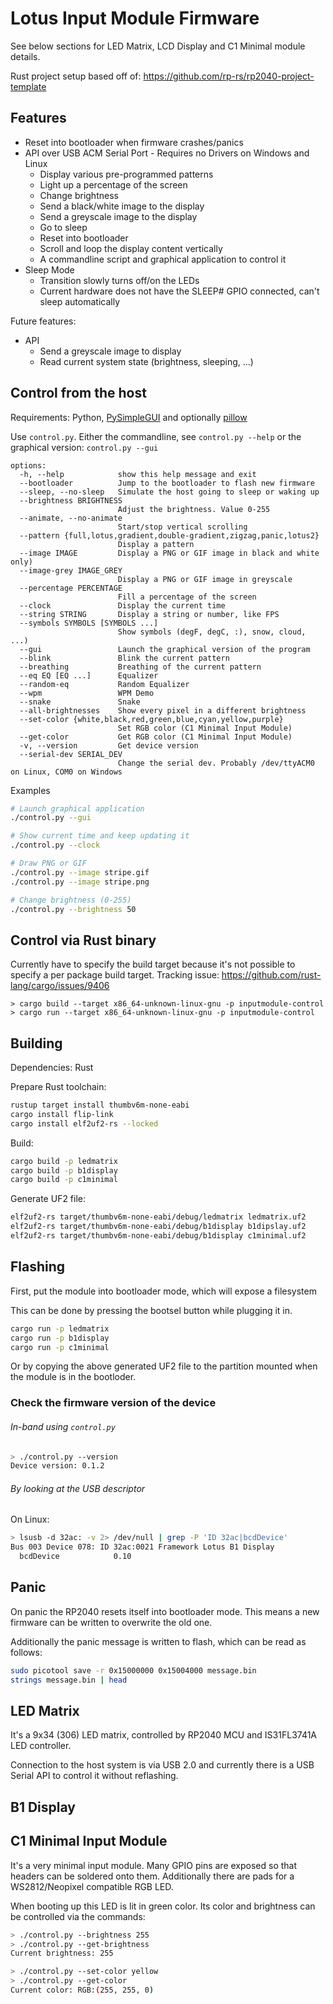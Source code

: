 # Lotus Input Module Firmware

See below sections for LED Matrix, LCD Display and C1 Minimal module details.

Rust project setup based off of: https://github.com/rp-rs/rp2040-project-template

## Features

- Reset into bootloader when firmware crashes/panics
- API over USB ACM Serial Port - Requires no Drivers on Windows and Linux
  - Display various pre-programmed patterns
  - Light up a percentage of the screen
  - Change brightness
  - Send a black/white image to the display
  - Send a greyscale image to the display
  - Go to sleep
  - Reset into bootloader
  - Scroll and loop the display content vertically
  - A commandline script and graphical application to control it
- Sleep Mode
  - Transition slowly turns off/on the LEDs
  - Current hardware does not have the SLEEP# GPIO connected, can't sleep automatically

Future features:

- API
  - Send a greyscale image to display
  - Read current system state (brightness, sleeping, ...)

## Control from the host

Requirements: Python, [PySimpleGUI](https://www.pysimplegui.org) and optionally [pillow](https://pillow.readthedocs.io/en/stable/index.html)

Use `control.py`. Either the commandline, see `control.py --help` or the graphical version: `control.py --gui`

```
options:
  -h, --help            show this help message and exit
  --bootloader          Jump to the bootloader to flash new firmware
  --sleep, --no-sleep   Simulate the host going to sleep or waking up
  --brightness BRIGHTNESS
                        Adjust the brightness. Value 0-255
  --animate, --no-animate
                        Start/stop vertical scrolling
  --pattern {full,lotus,gradient,double-gradient,zigzag,panic,lotus2}
                        Display a pattern
  --image IMAGE         Display a PNG or GIF image in black and white only)
  --image-grey IMAGE_GREY
                        Display a PNG or GIF image in greyscale
  --percentage PERCENTAGE
                        Fill a percentage of the screen
  --clock               Display the current time
  --string STRING       Display a string or number, like FPS
  --symbols SYMBOLS [SYMBOLS ...]
                        Show symbols (degF, degC, :), snow, cloud, ...)
  --gui                 Launch the graphical version of the program
  --blink               Blink the current pattern
  --breathing           Breathing of the current pattern
  --eq EQ [EQ ...]      Equalizer
  --random-eq           Random Equalizer
  --wpm                 WPM Demo
  --snake               Snake
  --all-brightnesses    Show every pixel in a different brightness
  --set-color {white,black,red,green,blue,cyan,yellow,purple}
                        Set RGB color (C1 Minimal Input Module)
  --get-color           Get RGB color (C1 Minimal Input Module)
  -v, --version         Get device version
  --serial-dev SERIAL_DEV
                        Change the serial dev. Probably /dev/ttyACM0 on Linux, COM0 on Windows
```

Examples

```sh
# Launch graphical application
./control.py --gui

# Show current time and keep updating it
./control.py --clock

# Draw PNG or GIF
./control.py --image stripe.gif
./control.py --image stripe.png

# Change brightness (0-255)
./control.py --brightness 50
```

## Control via Rust binary

Currently have to specify the build target because it's not possible to specify a per package build target.
Tracking issue: https://github.com/rust-lang/cargo/issues/9406

```
> cargo build --target x86_64-unknown-linux-gnu -p inputmodule-control
> cargo run --target x86_64-unknown-linux-gnu -p inputmodule-control
```

## Building

Dependencies: Rust

Prepare Rust toolchain:

```sh
rustup target install thumbv6m-none-eabi
cargo install flip-link
cargo install elf2uf2-rs --locked
```

Build:

```sh
cargo build -p ledmatrix
cargo build -p b1display
cargo build -p c1minimal
```

Generate UF2 file:

```sh
elf2uf2-rs target/thumbv6m-none-eabi/debug/ledmatrix ledmatrix.uf2
elf2uf2-rs target/thumbv6m-none-eabi/debug/b1display b1dipslay.uf2
elf2uf2-rs target/thumbv6m-none-eabi/debug/b1display c1minimal.uf2
```

## Flashing

First, put the module into bootloader mode, which will expose a filesystem

This can be done by pressing the bootsel button while plugging it in.

```sh
cargo run -p ledmatrix
cargo run -p b1display
cargo run -p c1minimal
```

Or by copying the above generated UF2 file to the partition mounted when the
module is in the bootloder.

### Check the firmware version of the device

###### In-band using `control.py`

```sh
> ./control.py --version
Device version: 0.1.2
```

###### By looking at the USB descriptor

On Linux:

```sh
> lsusb -d 32ac: -v 2> /dev/null | grep -P 'ID 32ac|bcdDevice'
Bus 003 Device 078: ID 32ac:0021 Framework Lotus B1 Display
  bcdDevice            0.10
```

## Panic

On panic the RP2040 resets itself into bootloader mode.
This means a new firmware can be written to overwrite the old one.

Additionally the panic message is written to flash, which can be read as follows:

```sh
sudo picotool save -r 0x15000000 0x15004000 message.bin
strings message.bin | head
```

## LED Matrix

It's a 9x34 (306) LED matrix, controlled by RP2040 MCU and IS31FL3741A LED controller.

Connection to the host system is via USB 2.0 and currently there is a USB Serial API to control it without reflashing.

## B1 Display

## C1 Minimal Input Module

It's a very minimal input module. Many GPIO pins are exposed so that headers
can be soldered onto them. Additionally there are pads for a WS2812/Neopixel
compatible RGB LED.

When booting up this LED is lit in green color.
Its color and brightness can be controlled via the commands:

```sh
> ./control.py --brightness 255
> ./control.py --get-brightness
Current brightness: 255

> ./control.py --set-color yellow
> ./control.py --get-color
Current color: RGB:(255, 255, 0)
```
